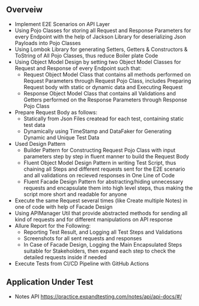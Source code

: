 ## Overveiw
- Implement E2E Scenarios on API Layer
- Using Pojo Classes for storing all Request and Response Parameters for every Endpoint with the help of Jackson Library for deserializing Json Payloads into Pojo Classes
- Using Lombok Library for generating Setters, Getters & Constructors & ToString of All Pojo Classes, thus reduce Boiler plate Code
- Using Object Model Design by setting two Object Model Classes for Request and Response of every Endpoint such that:
  - Request Object Model Class that contains all methods performed on Request Parameters through Request Pojo Class, includes Preparing Request body with static or dynamic data and Executing Request
  - Response Object Model Class that contains all Validations and Getters performed on the Response Parameters through Response Pojo Class
- Prepare Request Body as follows:
  - Statically from Json Files createad for each test, containing static test data
  - Dynamically using TimeStamp and DataFaker for Generating Dynamic and Unique Test Data
- Used Design Pattern
  -	Builder Pattern for Constructing Request Pojo Class with input parameters step by step in fluent manner to build the Request Body
  - Fluent Object Model Design Pattern in writing Test Script, thus chaining all Steps and different requests sent for the E2E scenario and all validations on recieved responses in One Line of Code
  - Fluent Facade Design Pattern for abstracting/hiding unnecessary requests and encapsulate them into high level steps, thus making the script more short and readable for anyone
- Execute the same Request several times (like Create multiple Notes) in one of code with help of Facade Design	
- Using APIManager Util that provide abstracted methods for sending all kind of requests and for different manipulations on API response
- Allure Report for the Following:
  - Reporting Test Result, and Logging all Test Steps and Validations
  - Screenshots for all sent requests and responses
  - In Case of Facade Design, Logging the Main Encapsulated Steps suitable for Stakeholders, then expand each step to check the detailed requests inside if needed
- Execute Tests from CI/CD Pipeline with GitHub Actions

## Application Under Test
- Notes API https://practice.expandtesting.com/notes/api/api-docs/#/
